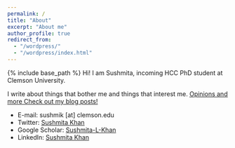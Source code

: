 ```yaml
---
permalink: /
title: "About"
excerpt: "About me"
author_profile: true
redirect_from: 
  - "/wordpress/"
  - "/wordpress/index.html"
---
```


{% include base_path %}
Hi! I am Sushmita, incoming HCC PhD student at Clemson University.

I write about things that bother me and things that interest me. <u><a href="https://medium.com/@sushmita_khan">Opinions and more </a>Check out my blog posts! </u>

* E-mail: sushmik [at] clemson.edu
* Twitter: [Sushmita Khan](http://twitter.com/sushmitalkhan)
* Google Scholar: [Sushmita-L-Khan](https://scholar.google.com/citations?user=QAn9xN8AAAAJ&hl=en)
* LinkedIn: [Sushmita Khan](https://www.linkedin.com/in/sushmitakhan/)
<!-- * Medium: [sushmita_khan](https://medium.com/@sushmita_khan) -->